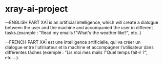 # xray-ai-project

--ENGLISH PART
XAÏ is an artificial intelligence, which will create a dialogue between the user and the machine and accompanied the user in different tasks.(example : "Read my emails !"What's the weather like?", etc..)

--FRENCH PART
XAÏ est une intelligence artificielle, qui va créer un dialogue entre l'utilisateur et la machine et accompagner l'utilisateur dans différentes tâches (exemple : "Lis moi mes mails !"Quel temps fait-il ?", etc....).
